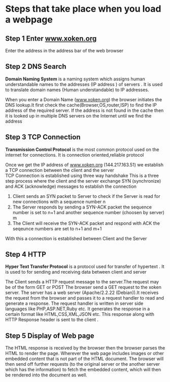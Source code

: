 # Steps that take place when you load a webpage

## Step 1 Enter www.xoken.org
Enter the address in the address bar of the web browser 

## Step 2 DNS Search 

**Domain Naming System** is a naming system which assigns human understandable names to the addresses (IP address ) of servers . It is used to translate domain names (Human understandable) to IP addresses.

When you enter a Domain Name (www.xoken.org) the browser initiates the DNS lookup.It first check the cache(Browser,OS,router,ISP) to find the IP address of the required server.
If the address is not found in the cache then it is looked up in multiple DNS servers on the Internet until we find the address 


## Step 3 TCP Connection 
**Transmission Control Protocol** is the most common protocol used on the internet for connections. It is connection oriented,reliable protocol

Once we get the IP address of www.xoken.org (144.217.163.51) we establish a TCP connection between the client and the server   
TCP Connection is established using three way handshake
This is a three step process where the client and the server exchange SYN (synchronize) and ACK (acknowledge) messages to establish the connection

1. Client sends an SYN packet to Server to check if the Server is read for new connections with a sequence number n  
2. The Server responds by sending a SYN-ACK packet the sequence number is set to n+1 and another sequence number (choosen by server) m
3. The Client will receive the SYN-ACK packet and respond with ACK the seqeunce numbers are set to n+1 and m+1   

With this a connection is established between Client and the Server

## Step 4 HTTP  

**Hyper Text Transfer Protocol** is a protocol used for transfer of hypertext . It is used to for sending and receiving data between client and server

The Client sends a HTTP request message to the server.The request may be of the form GET or POST
The browser send a GET request to the xoken server.
The server has a web server (Apache/2.2.22 (Debian)).It receives the request from the browser and passes it to a request handler to read and generate a response.
The request handler is written in server side languages like PHP,ASP.NET,Ruby etc.
It generates the response in a certain format like HTML,CSS,XML,JSON etc.
This response along with HTTP Response header is sent to the client .

## Step 5 Display of Web page 
The HTML response is received by the browser then the browser parses the HTML to render the page. Wherever the  web page includes images or other embedded content that is not part of the HTML document. The browser will then send off further requests (to the original server or the another server which has the information) to fetch the embedded content, which will then be rendered into the document as well.
